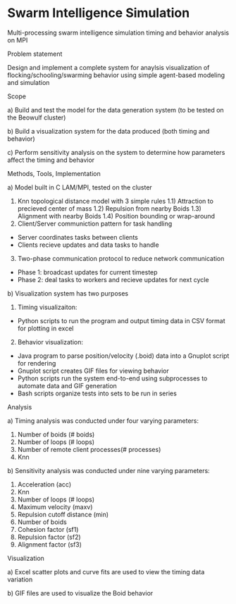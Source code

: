 # Swarm Intelligence Simulation
Multi-processing swarm intelligence simulation timing and behavior analysis on MPI

Problem statement

Design and implement a complete system for anaylsis
visualization of flocking/schooling/swarming behavior
using simple agent-based modeling and simulation

Scope

a) Build and test the model for the data generation 
system (to be tested on the Beowulf cluster)

b) Build a visualization system for the data 
produced (both timing and behavior)

c) Perform sensitivity analysis on the system
to determine how parameters affect the 
timing and behavior 

Methods, Tools, Implementation

a) Model built in C LAM/MPI, tested on the cluster
1) Knn topological distance model with 3 simple rules
1.1) Attraction to precieved center of mass
1.2) Repulsion from nearby Boids
1.3) Alignment with nearby Boids
1.4) Position bounding or wrap-around
2) Client/Server communiction pattern for task handling
- Server coordinates tasks between clients
- Clients recieve updates and data tasks to handle
3) Two-phase communication protocol to reduce network communication
- Phase 1: broadcast updates for current timestep
- Phase 2: deal tasks to workers and recieve updates for next cycle

b) Visualization system has two purposes
1) Timing visualizaiton:
- Python scripts to run the program and output timing data 
in CSV format for plotting in excel
2) Behavior visualization:
- Java program to parse position/velocity (.boid) data 
into a Gnuplot script for rendering
- Gnuplot script creates GIF files for viewing behavior
- Python scripts run the system end-to-end using
subprocesses to automate data and GIF generation
- Bash scripts organize tests into sets to be run
in series

Analysis

a) Timing analysis was conducted under four varying parameters:
1) Number of boids (# boids)
2) Number of loops (# loops)
3) Number of remote client processes(# processes)
4) Knn

b) Sensitivity analysis was conducted under nine varying parameters:
1) Acceleration (acc)
2) Knn
3) Number of loops (# loops)
4) Maximum velocity (maxv)
5) Repulsion cutoff distance (min)
6) Number of boids 
7) Cohesion factor (sf1)
8) Repulsion factor (sf2)
9) Alignment factor (sf3)

Visualization

a) Excel scatter plots and curve fits are used to view the 
timing data variation 

b) GIF files are used to visualize the Boid behavior	

